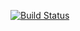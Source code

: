 [![Build Status](https://jenkins.cheapstockdata.com/job/Personal/job/Snacks/job/master/badge/icon)](https://jenkins.cheapstockdata.com/job/Personal/job/Snacks/job/master/)